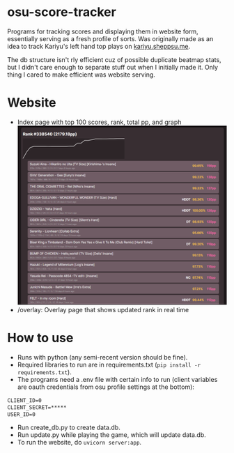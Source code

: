 # osu-score-tracker
Programs for tracking scores and displaying them in website form,
essentially serving as a fresh profile of sorts. Was originally made as an idea to
track Kariyu's left hand top plays on
[kariyu.sheppsu.me](https://kariyu.sheppsu.me).

The db structure isn't rly efficient cuz of possible duplicate beatmap stats, but I didn't care enough to separate stuff out when I initially made it. Only thing I cared to make efficient was website serving.

# Website
- Index page with top 100 scores, rank, total pp, and graph
![](index.png)
- /overlay: Overlay page that shows updated rank in real time

# How to use
- Runs with python (any semi-recent version should be fine).
- Required libraries to run are in requirements.txt (`pip install -r requirements.txt`).
- The programs need a .env file with certain info to run (client variables are oauth credentials from osu profile settings at the bottom):
```
CLIENT_ID=0
CLIENT_SECRET=*****
USER_ID=0
```
- Run create_db.py to create data.db.
- Run update.py while playing the game, which will update data.db.
- To run the website, do `uvicorn server:app`.